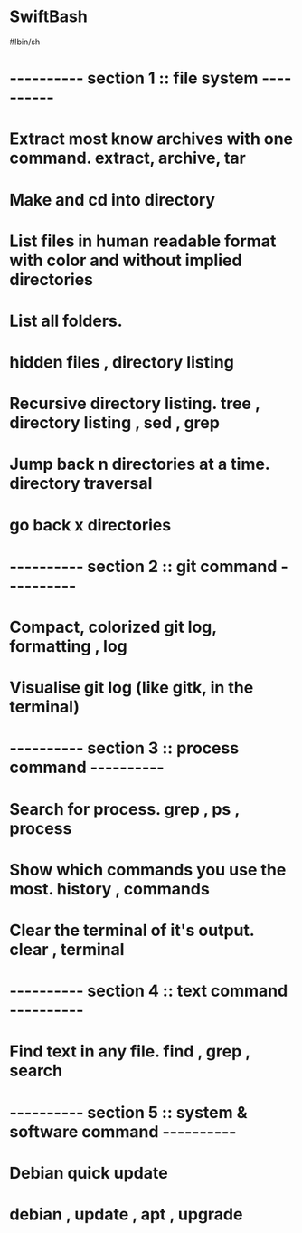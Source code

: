 # SwiftBash

#!bin/sh

# ---------- section 1 :: file system ----------

# Extract most know archives with one command.  extract, archive, tar

# Make and cd into directory

# List files in human readable format with color and without implied directories

# List all folders.

# hidden files , directory listing

# Recursive directory listing. tree , directory listing , sed , grep

# Jump back n directories at a time. directory traversal

# go back x directories


# ---------- section 2 :: git command ----------

# Compact, colorized git log, formatting , log

# Visualise git log (like gitk, in the terminal)


# ---------- section 3 :: process command ----------

# Search for process. grep , ps , process

# Show which commands you use the most. history , commands

# Clear the terminal of it's output.  clear , terminal


# ---------- section 4 :: text command ----------

# Find text in any file.  find , grep , search


# ---------- section 5 :: system & software command ----------

# Debian quick update
# debian , update , apt , upgrade
